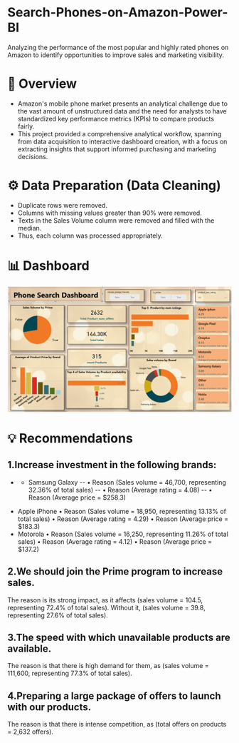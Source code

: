 # Search-Phones-on-Amazon-Power-BI
Analyzing the performance of the most popular and highly rated phones on Amazon to identify opportunities to improve sales and marketing visibility.
# 📌 Overview
- Amazon's mobile phone market presents an analytical challenge due to the vast amount of unstructured data and the need for analysts to have standardized key performance metrics (KPIs) to compare products fairly.
- This project provided a comprehensive analytical workflow, spanning from data acquisition to interactive dashboard creation, with a focus on extracting insights that support informed purchasing and marketing decisions.
# ⚙ Data Preparation (Data Cleaning)
- Duplicate rows were removed.
- Columns with missing values greater than 90% were removed.
- Texts in the Sales Volume column were removed and filled with the median.
- Thus, each column was processed appropriately.
# 📊 Dashboard
![Search Phones](https://github.com/ahmedhamdyelshimy/Search-phones-on-Amazon-Power-BI-/blob/main/Dashboard.png?raw=true)
# 💡 Recommendations
## 1.Increase investment in the following brands:
- * Samsung Galaxy
-- • Reason (Sales volume = 46,700, representing 32.36% of total sales)
-- • Reason (Average rating = 4.08)
-- • Reason (Average price = $258.3)
* Apple iPhone
• Reason (Sales volume = 18,950, representing 13.13% of total sales)
• Reason (Average rating = 4.29)
• Reason (Average price = $183.3)
* Motorola
• Reason (Sales volume = 16,250, representing 11.26% of total sales)
• Reason (Average rating = 4.12)
• Reason (Average price = $137.2)
## 2.We should join the Prime program to increase sales.
The reason is its strong impact, as it affects (sales volume = 104.5, representing 72.4% of total sales).
Without it, (sales volume = 39.8, representing 27.6% of total sales).
## 3.The speed with which unavailable products are available.
The reason is that there is high demand for them, as (sales volume = 111,600, representing 77.3% of total sales).
## 4.Preparing a large package of offers to launch with our products.
The reason is that there is intense competition, as (total offers on products = 2,632 offers).

